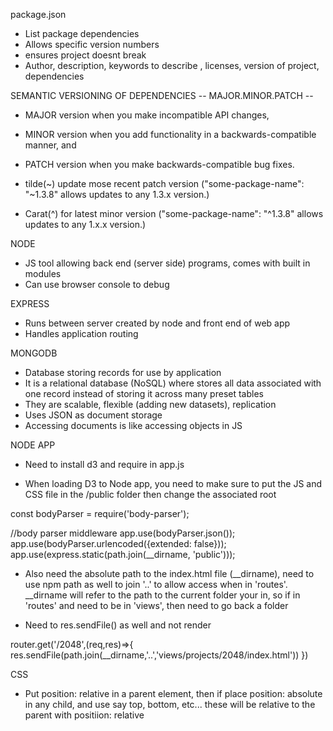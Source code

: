 package.json
- List package dependencies
- Allows specific version numbers
- ensures project doesnt break
- Author, description, keywords to describe , licenses, version of project, dependencies

SEMANTIC VERSIONING OF DEPENDENCIES
-- MAJOR.MINOR.PATCH --
- MAJOR version when you make incompatible API changes,
- MINOR version when you add functionality in a backwards-compatible manner, and
- PATCH version when you make backwards-compatible bug fixes.

- tilde(~) update mose recent patch version ("some-package-name": "~1.3.8" allows updates to any 1.3.x version.)

- Carat(^) for latest minor version ("some-package-name": "^1.3.8" allows updates to any 1.x.x version.)

NODE
- JS tool allowing back end (server side) programs, comes with built in modules
- Can use browser console to debug

EXPRESS
- Runs between server created by node and front end of web app
- Handles application routing

MONGODB
- Database storing records for use by application
- It is a relational database (NoSQL) where stores all data associated with one record instead of storing it across many preset tables
- They are scalable, flexible (adding new datasets), replication
- Uses JSON as document storage
- Accessing documents is like accessing objects in JS


NODE APP
- Need to install d3 and require in app.js
<!-- https://stackoverflow.com/questions/9948350/how-to-use-d3-in-node-js-properly -->
- When loading D3 to Node app, you need to make sure to put the JS and CSS file in the /public folder then change the associated root
<!-- Robert Macneils answer
https://teamtreehouse.com/community/cant-get-the-css-to-load-in-the-nodejs-server -->
  const bodyParser = require('body-parser');

  //body parser middleware
  app.use(bodyParser.json());
  app.use(bodyParser.urlencoded({extended: false}));
  app.use(express.static(path.join(__dirname, 'public')));

- Also need the absolute path to the index.html file (__dirname), need to use npm path as well to join '..' to allow access when in 'routes'. __dirname will refer to the path to the current folder your in, so if in 'routes' and need to be in 'views', then need to go back a folder
<!-- https://stackoverflow.com/questions/18088034/how-to-go-up-using-dirname-in-the-folder-hierarchy/18088133 -->
- Need to res.sendFile() as well and not render 

router.get('/2048',(req,res)=>{
    res.sendFile(path.join(__dirname,'..','views/projects/2048/index.html'))
})

CSS
- Put position: relative in a parent element, then if place position: absolute in any child, and use say top, bottom, etc... these will be relative to the parent with positiion: relative